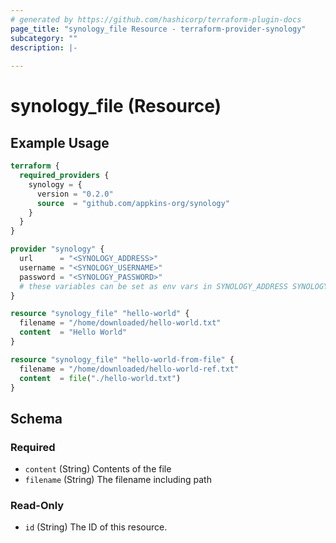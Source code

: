 ```yaml
---
# generated by https://github.com/hashicorp/terraform-plugin-docs
page_title: "synology_file Resource - terraform-provider-synology"
subcategory: ""
description: |-
  
---
```


# synology_file (Resource)



## Example Usage

```terraform
terraform {
  required_providers {
    synology = {
      version = "0.2.0"
      source  = "github.com/appkins-org/synology"
    }
  }
}

provider "synology" {
  url      = "<SYNOLOGY_ADDRESS>"
  username = "<SYNOLOGY_USERNAME>"
  password = "<SYNOLOGY_PASSWORD>"
  # these variables can be set as env vars in SYNOLOGY_ADDRESS SYNOLOGY_USERNAME and SYNOLOGY_PASSWORD
}

resource "synology_file" "hello-world" {
  filename = "/home/downloaded/hello-world.txt"
  content  = "Hello World"
}

resource "synology_file" "hello-world-from-file" {
  filename = "/home/downloaded/hello-world-ref.txt"
  content  = file("./hello-world.txt")
}
```

<!-- schema generated by tfplugindocs -->
## Schema

### Required

- `content` (String) Contents of the file
- `filename` (String) The filename including path

### Read-Only

- `id` (String) The ID of this resource.


